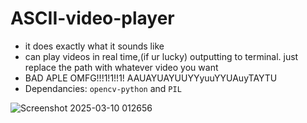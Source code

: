# ASCII-video-player
* it does exactly what it sounds like
* can play videos in real time,(if ur lucky) outputting to terminal. just replace the path with whatever video you want
* BAD APLE OMFG!!!1!1!!1! AAUAYUAYUUYYyuuYYUAuyTAYTU
* Dependancies: `opencv-python` and `PIL`
  


![Screenshot 2025-03-10 012656](https://github.com/user-attachments/assets/badaa52f-1424-4b70-b30c-67d85188f780)
